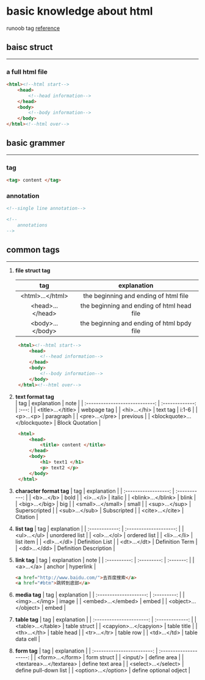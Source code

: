 # **basic knowledge about html**
runoob tag [reference](https://www.runoob.com/tags/html-reference.html)

## **baisc struct**
---
### a full html file
```html
<html><!--html start-->
    <head>
        <!--head information-->
    </head>
    <body>
        <!--body information-->
    </body>
</html><!--html over-->
```

## **basic grammer**
---
### tag
```html
<tag> content </tag>  
```
### annotation
```html
<!--single line annotation-->

<!--
    annotations
-->
```

## **common tags**
---
1. **file struct tag**  

   |        tag         |                explanation                 |
   | :----------------: | :----------------------------------------: |
   | \<html>...\</html> |   the beginning and ending of html file    |
   | \<head>...\</head> | the beginning and ending of html head file |
   | \<body>...\</body> | the beginning and ending of html bpdy file |
   ```html
    <html><!--html start-->
        <head>
            <!--head information-->
        </head>
        <body>
            <!--body information-->
        </body>
    </html><!--html over-->
   ```
2. **text format tag**  
   |              tag               |   explanation   | note  |
   | :----------------------------: | :-------------: | :---: |
   |      \<title>...\</title>      |   webpage tag   |
   |         \<hi>...\</hi>         |    text tag     | i:1-6 |
   |          \<p>...\<p>           |    paragraph    |
   |        \<pre>...\</pre>        |    previous     |
   | \<blockquote>...\</blockquote> | Block Quotation |
   ```html
    <html>
        <head>
            <title> content </title>
        </head>
        <body>
            <h1> text1 </h1>
            <p> text2 </p>
        </body>
    </html>
    ```
3. **character format tag**
   |         tag          |  explanation  |
   | :------------------: | :-----------: |
   |     \<b>...\</b>     |     bold      |
   |     \<i>...\</i>     |    italic     |
   | \<blink>...\</blink> |     blink     |
   |   \<big>...\</big>   |      big      |
   | \<small>...\</small> |     small     |
   |   \<sup>...\</sup>   | Superscripted |
   |   \<sub>...\</sub>   |  Subscripted  |
   |  \<cite>...\</cite>  |   Citation    |
4. **list tag**
   |      tag       |      explanation       |
   | :------------: | :--------------------: |
   | \<ul>...\</ul> |     unordered list     |
   | \<ol>...\</ol> |      ordered list      |
   | \<li>...\</li> |       list item        |
   | \<dl>...\</dl> |    Definition List     |
   | \<dt>...\</dt> |    Definition Term     |
   | \<dd>...\</dd> | Definition Description |
5. **link tag**
   |     tag      | explanation |   note    |
   | :----------: | :---------: | :-------: |
   | \<a>...\</a> |   anchor    | hyperlink |
   ```html
   <a href="http://www.baidu.com/">去百度搜索</a>
   <a href="#btm">跳转到底部</a>
   ```
6. **media tag**
   |          tag           | explanation |
   | :--------------------: | :---------: |
   |    \<img>...\</img>    |    image    |
   |  \<embed>...\</embed>  |    embed    |
   | \<object>...\</object> |    embed    |
7. **table tag**
   |           tag            |   explanation   |
   | :----------------------: | :-------------: |
   |   \<table>...\</table>   |  table struct   |
   | \<capyion>...\</capyion> |   table title   |
   |      \<th>...\</th>      |   table head    |
   |      \<tr>...\</tr>      |    table row    |
   |      \<td>...\</td>      | table data cell |
8. **form tag**
   |            tag             |      explanation       |
   | :------------------------: | :--------------------: |
   |     \<form>...\</form>     |      form struct       |
   |         \<input/>          |      define area       |
   | \<textarea>...\</textarea> |    define text area    |
   |   \<select>...\</select>   | define pull-down list  |
   |   \<option>...\</option>   | define optional odject |
